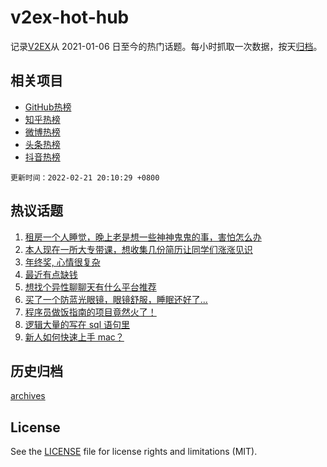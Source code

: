 # v2ex-hot-hub

 记录[V2EX](https://www.v2ex.com/)从 2021-01-06 日至今的热门话题。每小时抓取一次数据，按天[归档](archives)。
 
 ## 相关项目

- [GitHub热榜](https://github.com/snaildev/github-hot-hub)
- [知乎热榜](https://github.com/snaildev/zhihu-hot-hub)
- [微博热榜](https://github.com/snaildev/weibo-hot-hub)
- [头条热榜](https://github.com/snaildev/toutiao-hot-hub)
- [抖音热榜](https://github.com/snaildev/douyin-hot-hub)


 `更新时间：2022-02-21 20:10:29 +0800`

## 热议话题

1. [租房一个人睡觉，晚上老是想一些神神鬼鬼的事，害怕怎么办](https://www.v2ex.com/t/835303)
1. [本人现在一所大专带课，想收集几份简历让同学们涨涨见识](https://www.v2ex.com/t/835286)
1. [年终奖, 心情很复杂](https://www.v2ex.com/t/835402)
1. [最近有点缺钱](https://www.v2ex.com/t/835314)
1. [想找个异性聊聊天有什么平台推荐](https://www.v2ex.com/t/835291)
1. [买了一个防蓝光眼镜，眼镜舒服，睡眠还好了...](https://www.v2ex.com/t/835258)
1. [程序员做饭指南的项目竟然火了！](https://www.v2ex.com/t/835363)
1. [逻辑大量的写在 sql 语句里](https://www.v2ex.com/t/835439)
1. [新人如何快速上手 mac？](https://www.v2ex.com/t/835250)

## 历史归档

[archives](archives)

## License

See the [LICENSE](LICENSE) file for license rights and limitations (MIT).
